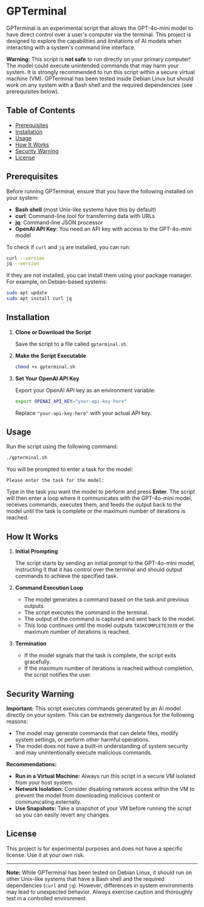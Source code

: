 # GPTerminal

GPTerminal is an experimental script that allows the GPT-4o-mini model to have direct control over a user's computer via the terminal. This project is designed to explore the capabilities and limitations of AI models when interacting with a system's command line interface.

**Warning:** This script is **not safe** to run directly on your primary computer! The model could execute unintended commands that may harm your system. It is strongly recommended to run this script within a secure virtual machine (VM). GPTerminal has been tested inside Debian Linux but should work on any system with a Bash shell and the required dependencies (see prerequisites below).

## Table of Contents

- [Prerequisites](#prerequisites)
- [Installation](#installation)
- [Usage](#usage)
- [How It Works](#how-it-works)
- [Security Warning](#security-warning)
- [License](#license)

## Prerequisites

Before running GPTerminal, ensure that you have the following installed on your system:

- **Bash shell** (most Unix-like systems have this by default)
- **curl**: Command-line tool for transferring data with URLs
- **jq**: Command-line JSON processor
- **OpenAI API Key**: You need an API key with access to the GPT-4o-mini model

To check if `curl` and `jq` are installed, you can run:

```bash
curl --version
jq --version
```

If they are not installed, you can install them using your package manager. For example, on Debian-based systems:

```bash
sudo apt update
sudo apt install curl jq
```

## Installation

1. **Clone or Download the Script**

   Save the script to a file called `gpterminal.sh`.

2. **Make the Script Executable**

   ```bash
   chmod +x gpterminal.sh
   ```

3. **Set Your OpenAI API Key**

   Export your OpenAI API key as an environment variable:

   ```bash
   export OPENAI_API_KEY="your-api-key-here"
   ```

   Replace `"your-api-key-here"` with your actual API key.

## Usage

Run the script using the following command:

```bash
./gpterminal.sh
```

You will be prompted to enter a task for the model:

```plaintext
Please enter the task for the model:
```

Type in the task you want the model to perform and press **Enter**. The script will then enter a loop where it communicates with the GPT-4o-mini model, receives commands, executes them, and feeds the output back to the model until the task is complete or the maximum number of iterations is reached.

## How It Works

1. **Initial Prompting**

   The script starts by sending an initial prompt to the GPT-4o-mini model, instructing it that it has control over the terminal and should output commands to achieve the specified task.

2. **Command Execution Loop**

   - The model generates a command based on the task and previous outputs.
   - The script executes the command in the terminal.
   - The output of the command is captured and sent back to the model.
   - This loop continues until the model outputs `TASKCOMPLETE3939` or the maximum number of iterations is reached.

3. **Termination**

   - If the model signals that the task is complete, the script exits gracefully.
   - If the maximum number of iterations is reached without completion, the script notifies the user.

## Security Warning

**Important:** This script executes commands generated by an AI model directly on your system. This can be extremely dangerous for the following reasons:

- The model may generate commands that can delete files, modify system settings, or perform other harmful operations.
- The model does not have a built-in understanding of system security and may unintentionally execute malicious commands.

**Recommendations:**

- **Run in a Virtual Machine:** Always run this script in a secure VM isolated from your host system.
- **Network Isolation:** Consider disabling network access within the VM to prevent the model from downloading malicious content or communicating externally.
- **Use Snapshots:** Take a snapshot of your VM before running the script so you can easily revert any changes.

## License

This project is for experimental purposes and does not have a specific license. Use it at your own risk.

---

**Note:** While GPTerminal has been tested on Debian Linux, it should run on other Unix-like systems that have a Bash shell and the required dependencies (`curl` and `jq`). However, differences in system environments may lead to unexpected behavior. Always exercise caution and thoroughly test in a controlled environment.
